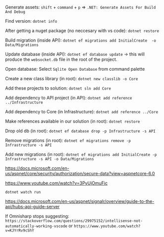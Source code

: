 Generate assets:  `shift` + `command` + `p` => `.NET: Generate Assets For Build And Debug`

Find version: `dotnet info`

After getting a nuget package (no neccesary with vs code): `dotnet restore`

Build migration (inside API): `dotnet ef migrations add InitialCreate  -o Data/Migrations`

Update database (inside API): `dotnet ef database update` -> this will produce the `websocket.db` file in the root of the project.

Open database: Select `Sqlite Open Database` from command palette

Create a new class library (in root): `dotnet new classlib -o Core`

Add these projects to solution: `dotnet sln add Core`

Add dependency to API project (in API): `dotnet add reference ../Infrastructure`

Add dependency to Core (in Infrastructure): `dotnet add reference ../Core`

Make references available in our solution (in root): `dotnet restore`

Drop old db (in root): `dotnet ef database drop -p Infrastructure -s API`

Remove migrations (in root): `dotnet ef migrations remove -p Infrastructure -s API`

Add new migrations (in root): `dotnet ef migrations add InitialCreate -p Infrastructure -s API -o Data/Migrations`

https://docs.microsoft.com/en-us/aspnet/core/security/authorization/secure-data?view=aspnetcore-6.0

https://www.youtube.com/watch?v=3PyUjOmuFic

`dotnet watch run`

https://docs.microsoft.com/en-us/aspnet/signalr/overview/guide-to-the-api/hubs-api-guide-server

If Omnisharp stops suggesting: `https://stackoverflow.com/questions/29975152/intellisense-not-automatically-working-vscode` or `https://www.youtube.com/watch?v=KJYrRv9cShY`
